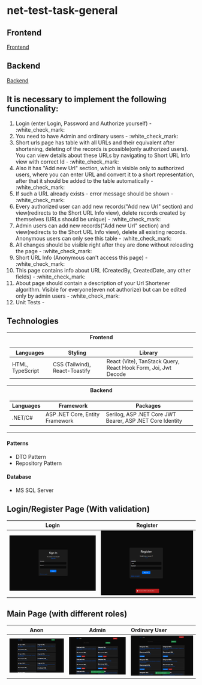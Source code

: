 # net-test-task-general

<h2>Frontend</h2>
<a href="https://github.com/RomanKosmyna/net-test-task-frontend" target="_blank">Frontend</a>

<h2>Backend</h2>
<a href="https://github.com/RomanKosmyna/net-test-task-backend" target="_blank">Backend</a>

<h2>It is necessary to implement the following functionality:</h2>
<ol>
  <li>Login (enter Login, Password and Authorize yourself) - :white_check_mark:</li>
  <li>You need to have Admin and ordinary users - :white_check_mark:</li>
  <li>Short urls page has table with all URLs and their equivalent after shortening, deleting of the
records is possible(only authorized users). You can view details about these URLs by
navigating to Short URL Info view with correct Id - :white_check_mark:</li>
  <li>Also it has "Add new Url" section, which is visible only to authorized users, where you can
enter URL and convert it to a short representation, after that it should be added to the
table automatically - :white_check_mark:</li>
  <li>If such a URL already exists - error message should be shown - :white_check_mark:</li>
  <li>Every authorized user can add new records("Add new Url" section) and view(redirects to
the Short URL Info view), delete records created by themselves (URLs should be unique) - :white_check_mark:</li>
  <li>Admin users can add new records("Add new Url" section) and view(redirects to the Short
URL Info view), delete all existing records. Anonymous users can only see this table - :white_check_mark:</li>
  <li>All changes should be visible right after they are done without reloading the page - :white_check_mark:</li>
  <li>Short URL Info (Anonymous can't access this page) - :white_check_mark:</li>
  <li>This page contains info about URL (CreatedBy, CreatedDate, any other fields) - :white_check_mark:</li>
  <li>About page should contain a description of your Url Shortener algorithm. Visible for
everyone(even not authorize) but can be edited only by admin users - :white_check_mark:</li>
  <li>Unit Tests - </li>
</ol>

<h2>Technologies</h2>
<table>
<tr><th>Frontend</th></tr>
<tr><td>

|Languages| Styling | Library |
|--|--|--|
|HTML, TypeScript| CSS (Tailwind), React-Toastify|React (Vite), TanStack Query, React Hook Form, Joi, Jwt Decode |
</td></tr>
<tr><th>Backend</th></tr>
<tr><td>
  
|Languages|Framework|Packages| 
|--|--|--|
|.NET/C#|ASP .NET Core, Entity Framework|Serilog, ASP .NET Core JWT Bearer, ASP .NET Core Identity|

</td></tr>
</table>

<h4>Patterns</h4>
<ul>
  <li>DTO Pattern</li>
  <li>Repository Pattern</li>
</ul>

<h4>Database</h3>
<ul>
  <li>MS SQL Server</li>
</ul>

<h2>Login/Register Page (With validation)</h2>

Login             |  Register
:-------------------------:|:-------------------------:
![alt text](https://github.com/RomanKosmyna/net-test-task-general/blob/main/Images/login-page.png?raw=true)  |  ![register](https://github.com/RomanKosmyna/net-test-task-general/blob/main/Images/register-page%20(showing%20validation).png?raw=true)

<h2>Main Page (with different roles)</h2>

Anon             |  Admin               |    Ordinary User
:-------------------------:|:-------------------------:|:------------------------
![alt](https://github.com/RomanKosmyna/net-test-task-general/blob/main/Images/main-page%20(as%20guest).png?raw=true)  |  ![alt](https://github.com/RomanKosmyna/net-test-task-general/blob/main/Images/main-page%20(as%20admin).png?raw=true)   |  ![alt](https://github.com/RomanKosmyna/net-test-task-general/blob/main/Images/main-page%20(as%20ordinary%20user).png?raw=true)  
